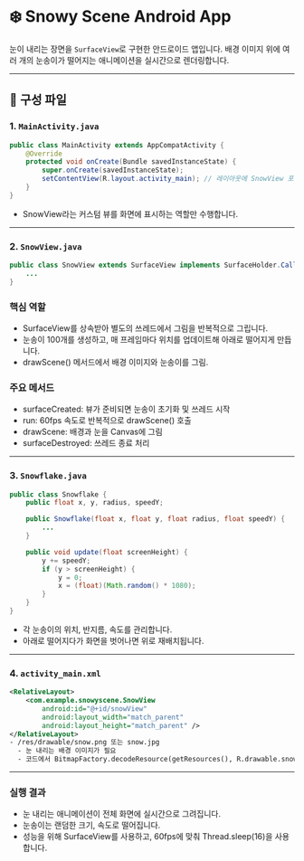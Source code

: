 # ❄️ Snowy Scene Android App

눈이 내리는 장면을 `SurfaceView`로 구현한 안드로이드 앱입니다. 배경 이미지 위에 여러 개의 눈송이가 떨어지는 애니메이션을 실시간으로 렌더링합니다.

---

## 📁 구성 파일

### 1. `MainActivity.java`

```java
public class MainActivity extends AppCompatActivity {
    @Override
    protected void onCreate(Bundle savedInstanceState) {
        super.onCreate(savedInstanceState);
        setContentView(R.layout.activity_main); // 레이아웃에 SnowView 포함
    }
}
```
- SnowView라는 커스텀 뷰를 화면에 표시하는 역할만 수행합니다.

---

### 2. `SnowView.java`
```java
public class SnowView extends SurfaceView implements SurfaceHolder.Callback, Runnable {
    ...
}
```
### 핵심 역할

- SurfaceView를 상속받아 별도의 쓰레드에서 그림을 반복적으로 그립니다.
- 눈송이 100개를 생성하고, 매 프레임마다 위치를 업데이트해 아래로 떨어지게 만듭니다.
- drawScene() 메서드에서 배경 이미지와 눈송이를 그림.

### 주요 메서드

- surfaceCreated: 뷰가 준비되면 눈송이 초기화 및 쓰레드 시작
- run: 60fps 속도로 반복적으로 drawScene() 호출
- drawScene: 배경과 눈을 Canvas에 그림
- surfaceDestroyed: 쓰레드 종료 처리

--- 

### 3. `Snowflake.java`
```java
public class Snowflake {
    public float x, y, radius, speedY;

    public Snowflake(float x, float y, float radius, float speedY) {
        ...
    }

    public void update(float screenHeight) {
        y += speedY;
        if (y > screenHeight) {
            y = 0;
            x = (float)(Math.random() * 1080);
        }
    }
}

```
- 각 눈송이의 위치, 반지름, 속도를 관리합니다.
- 아래로 떨어지다가 화면을 벗어나면 위로 재배치됩니다.

---

### 4. `activity_main.xml`
```xml
<RelativeLayout>
    <com.example.snowyscene.SnowView
        android:id="@+id/snowView"
        android:layout_width="match_parent"
        android:layout_height="match_parent" />
</RelativeLayout>
- /res/drawable/snow.png 또는 snow.jpg
  - 눈 내리는 배경 이미지가 필요
  - 코드에서 BitmapFactory.decodeResource(getResources(), R.drawable.snow)로 로드됩니다.
```
---

### 실행 결과 
- 눈 내리는 애니메이션이 전체 화면에 실시간으로 그려집니다. 
- 눈송이는 랜덤한 크기, 속도로 떨어집니다.
- 성능을 위해 SurfaceView를 사용하고, 60fps에 맞춰 Thread.sleep(16)을 사용합니다.





